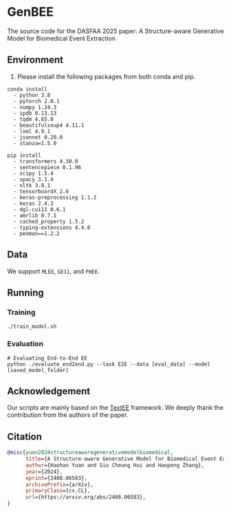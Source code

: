 # GenBEE
The source code for the DASFAA 2025 paper: A Structure-aware Generative Model for Biomedical Event Extraction

## Environment

1. Please install the following packages from both conda and pip.

```
conda install
  - python 3.8
  - pytorch 2.0.1
  - numpy 1.24.3
  - ipdb 0.13.13
  - tqdm 4.65.0
  - beautifulsoup4 4.11.1
  - lxml 4.9.1
  - jsonnet 0.20.0
  - stanza=1.5.0
```
```
pip install
  - transformers 4.30.0
  - sentencepiece 0.1.96
  - scipy 1.5.4
  - spacy 3.1.4
  - nltk 3.8.1
  - tensorboardX 2.6
  - keras-preprocessing 1.1.2
  - keras 2.4.3
  - dgl-cu111 0.6.1
  - amrlib 0.7.1
  - cached_property 1.5.2
  - typing-extensions 4.4.0
  - penman==1.2.2
```

## Data
We support `MLEE`, `GE11`, and `PHEE`.


## Running

### Training
```
./train_model.sh 
```

### Evaluation

```
# Evaluating End-to-End EE
python ./evaluate_end2end.py --task E2E --data [eval_data] --model [saved_model_folder]

```

## Acknowledgement
Our scripts are mainly based on the  [TextEE](https://arxiv.org/abs/2311.09562) framework. We deeply thank the contribution from the authors of the paper.

## Citation
```bib
@misc{yuan2024structureawaregenerativemodelbiomedical,
      title={A Structure-aware Generative Model for Biomedical Event Extraction}, 
      author={Haohan Yuan and Siu Cheung Hui and Haopeng Zhang},
      year={2024},
      eprint={2408.06583},
      archivePrefix={arXiv},
      primaryClass={cs.CL},
      url={https://arxiv.org/abs/2408.06583}, 
}
```
